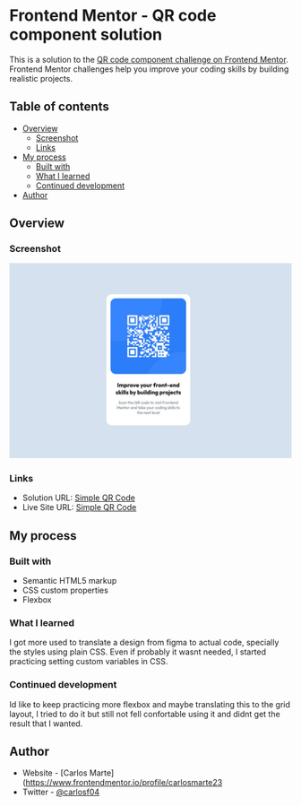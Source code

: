 # Frontend Mentor - QR code component solution

This is a solution to the [QR code component challenge on Frontend Mentor](https://www.frontendmentor.io/challenges/qr-code-component-iux_sIO_H). Frontend Mentor challenges help you improve your coding skills by building realistic projects.

## Table of contents

- [Overview](#overview)
  - [Screenshot](#screenshot)
  - [Links](#links)
- [My process](#my-process)
  - [Built with](#built-with)
  - [What I learned](#what-i-learned)
  - [Continued development](#continued-development)
- [Author](#author)

## Overview

### Screenshot

![](./screenshot.jpg)

### Links

- Solution URL: [Simple QR Code](https://github.com/carlosmarte23/simple-qr-component)
- Live Site URL: [Simple QR Code](https://carlosmarte23.github.io/simple-qr-component/)

## My process

### Built with

- Semantic HTML5 markup
- CSS custom properties
- Flexbox

### What I learned

I got more used to translate a design from figma to actual code, specially the styles using plain CSS. Even if probably it wasnt needed, I started practicing setting custom variables in CSS.

### Continued development

Id like to keep practicing more flexbox and maybe translating this to the grid layout, I tried to do it but still not fell confortable using it and didnt get the result that I wanted.

## Author

- Website - [Carlos Marte](https://www.frontendmentor.io/profile/carlosmarte23
- Twitter - [@carlosf04](https://www.x.com/carlosf04)
